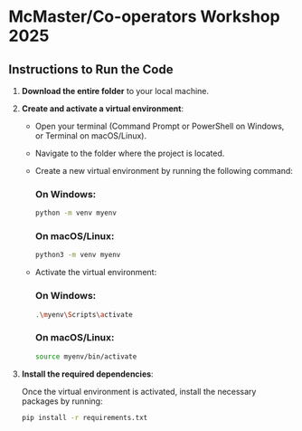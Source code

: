 # McMaster/Co-operators Workshop 2025

## Instructions to Run the Code

1. **Download the entire folder** to your local machine.

2. **Create and activate a virtual environment**:

   - Open your terminal (Command Prompt or PowerShell on Windows, or Terminal on macOS/Linux).
   - Navigate to the folder where the project is located.
   - Create a new virtual environment by running the following command:

     ### On Windows:
     ```bash
     python -m venv myenv
     ```

     ### On macOS/Linux:
     ```bash
     python3 -m venv myenv
     ```

   - Activate the virtual environment:

     ### On Windows:
     ```bash
     .\myenv\Scripts\activate
     ```

     ### On macOS/Linux:
     ```bash
     source myenv/bin/activate
     ```

3. **Install the required dependencies**:
   
   Once the virtual environment is activated, install the necessary packages by running:

   ```bash
   pip install -r requirements.txt
